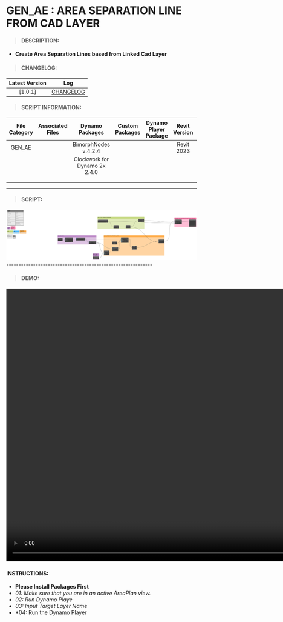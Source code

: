 # GEN_AE : AREA SEPARATION LINE FROM CAD LAYER

> #### DESCRIPTION: 
- **Create Area Separation Lines based from Linked Cad Layer**

> #### CHANGELOG:

| Latest Version | Log |
| :-------: | :----: | 
|[1.0.1] | [CHANGELOG](/_scripts/_general/AREA/changelog/GEN_AE_AreaBoundary_fromCADLayer.md) |

> #### SCRIPT INFORMATION: 

| File Category | Associated Files | Dynamo Packages | Custom Packages | Dynamo Player Package | Revit Version | Author | Reviewed By | File Name & Location | 
| :-------: | :----: | :---: | :---: | :---: | :---: | :---: | :---: | :--: |
| GEN_AE |  | BimorphNodes v.4.2.4 | | | Revit 2023 | Melvin Tuliao | | GEN_AE_AreaBoundary_fromCADLayer V1.0.0 |
|        |  | Clockwork for Dynamo 2x 2.4.0 | | |              |              | | (https://bimcapcom.sharepoint.com/:u:/s/BCP-Main/EWePpeMYhC1EpW6a7jpYOJsBJA9s-j4JEVO73FnaAQVXBA?e=E0XUpN) |
|        |  | | | |              |              | | |
|        |  | | | |
|        |  |  | | |
------------------------------------------------------------
> #### SCRIPT: 

<img src="/_scripts/_general/AREA/images/GEN_AE_AreaBoundary_fromCADLayer.png">
------------------------------------------------------------

> #### DEMO: 

<video width="1280" height="720" controls>
 <source src="/_scripts/_general/AREA/demo/GEN_AE_AreaBoundary_fromCADLayer.mp4" type="video/mp4">
</video>

#### INSTRUCTIONS: 
- **Please Install Packages First**
- *01: Make sure that you are in an active AreaPlan view.*
- *02: Run Dynamo Playe*
- *03: Input Target Layer Name*
- *04: Run the Dynamo Player